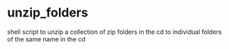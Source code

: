 # unzip_folders
shell script to unzip a collection of zip folders in the cd to individual folders of the same name in the cd
